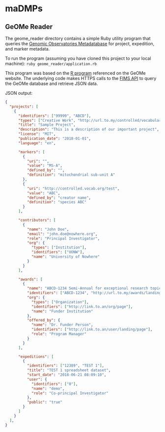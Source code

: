 # maDMPs

## GeOMe Reader

The geome_reader directory contains a simple Ruby utility program that queries the [Genomic Observatories Metadatabase](https://www.geome-db.org/) for project, expedition, and marker metadata.

To run the program (assuming you have cloned this project to your local machine): `ruby geome_reader/application.rb`

This program was based on the [R program](https://github.com/DIPnet/fimsR-access) referenced on the GeOMe website. The underlying code makes HTTPS calls to the [FIMS API](https://fims.readthedocs.io/en/latest/fims/introduction.html) to query the GeOMe database and retrieve JSON data.

JSON output:
```json
{
  "projects": [
    {
      "identifiers": ["99999", "ABCD"],
      "types": ["Creative Work", "http://url.to.my/controlled/vocabulary/page"],
      "title": "Sample Project",
      "description": "This is a description of our important project",
      "license": "MIT",
      "publication_date": "2018-01-01",
      "language": "en",

      "markers": [
        {
          "uri": "",
          "value": "MS-A",
          "defined_by": "",
          "definition": "mitochondrial sub-unit A"
        },
        {
          "uri": "http://controlled.vocab.org/test",
          "value": "ABC",
          "defined_by": "creator name",
          "definition": "species ABC"
        }
      ],

      "contributors": [
        {
          "name": "John Doe",
          "email": "john.doe@nowhere.org",
          "role": "Principal Investigator",
          "org": {
            "types": ["Institution"],
            "identifiers": ["UONW"],
            "name": "University of Nowhere"
          }
        }
      ],

      "awards": [
        {
          "name": "ABCD-1234 Semi-Annual for exceptional research topics",
          "identifiers": ["ABCD-1234", "http://url.to.my/awards/landing/page"],
          "org": {
            "types": ["Organization"],
            "identifiers": ["http://link.to.an/org/page"],
            "name": "Funder Institution"
          },
          "offered_by": {
            "name": "Dr. Funder Person",
            "identifiers": ["http://link.to.an/user/landing/page"],
            "role": "Program Manager"
          }
        }
      ],

      "expeditions": [
        {
          "identifiers": ["12389", "TEST 1"],
          "title": "TEST 1 spreadsheet dataset",
          "start_date": "2018-06-21 08:09:10",
          "user": {
            "identifiers": ["0"],
            "name": "demo",
            "role": "Co-principal Investigator"
          },
          "public": "true"
        }
      ]
    }
  ],
}
```
